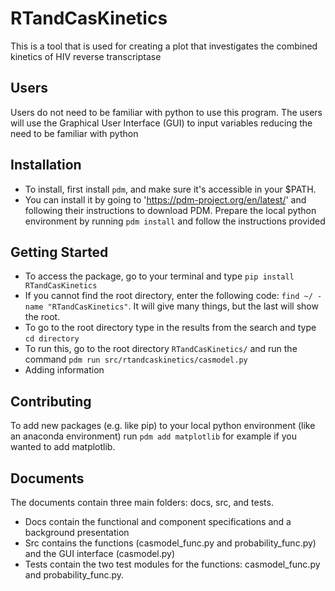 # RTandCasKinetics
This is a tool that is used for creating a plot that investigates the combined kinetics of HIV reverse transcriptase

## Users
Users do not need to be familiar with python to use this program. The users will use the Graphical User Interface (GUI) to input variables reducing the need to be familiar with python

## Installation
* To install, first install `pdm`, and make sure it's accessible in your $PATH.
* You can install it by going to 'https://pdm-project.org/en/latest/' and following their instructions to download PDM.
Prepare the local python environment by running `pdm install` and follow the instructions provided

## Getting Started
* To access the package, go to your terminal and type `pip install RTandCasKinetics`
* If you cannot find the root directory, enter the following code: `find ~/ -name "RTandCasKinetics"`. It will give many things, but the last will show the root.
* To go to the root directory type in the results from the search and type `cd directory`
* To run this, go to the root directory `RTandCasKinetics/` and run the command `pdm run src/rtandcaskinetics/casmodel.py`
* Adding information

## Contributing
To add new packages (e.g. like pip) to your local python environment (like an anaconda environment) run `pdm add matplotlib` for example if you wanted to add matplotlib. 

## Documents
The documents contain three main folders: docs, src, and tests.
* Docs contain the functional and component specifications and a background presentation
* Src contains the functions (casmodel_func.py and probability_func.py) and the GUI interface (casmodel.py)
* Tests contain the two test modules for the functions: casmodel_func.py and probability_func.py.


